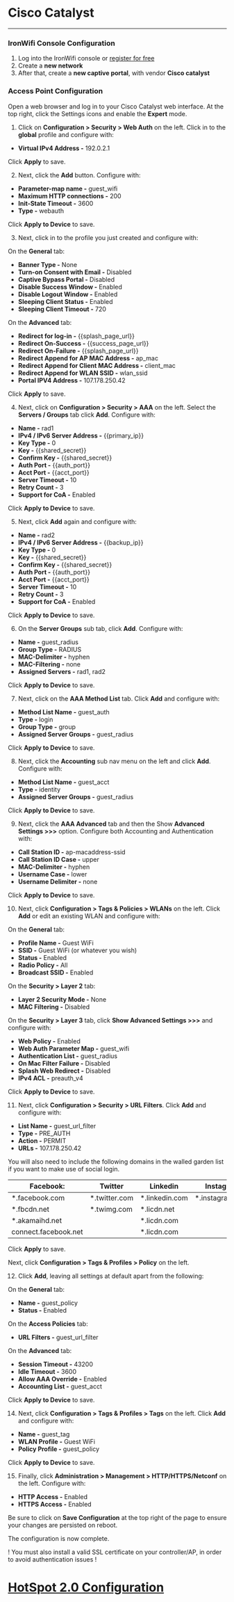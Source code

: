 # **Cisco Catalyst**

---

### IronWifi Console Configuration

1. Log into the IronWifi console or [register for free](https://console.ironwifi.com/register)
2. Create a **new network**
3. After that, create a **new captive portal**, with vendor **Cisco catalyst**

### Access Point Configuration

Open a web browser and log in to your Cisco Catalyst web interface. At the top right, click the Settings icons and enable the **Expert** mode.

1. Click on **Configuration > Security > Web Auth** on the left. Click in to the **global** profile and configure with:

- **Virtual IPv4 Address -** 192.0.2.1

Click **Apply** to save.

2. Next, click the **Add** button. Configure with:

- **Parameter-map name -**	guest_wifi
- **Maximum HTTP connections -**	200
- **Init-State Timeout -**	3600
- **Type -**	webauth

Click **Apply to Device** to save. 

3. Next, click in to the profile you just created and configure with:

On the **General** tab:

- **Banner Type -**	None
- **Turn-on Consent with Email -**	Disabled
- **Captive Bypass Portal -**	Disabled
- **Disable Success Window -**	Enabled
- **Disable Logout Window -**	Enabled
- **Sleeping Client Status -**	Enabled
- **Sleeping Client Timeout -**	720

On the **Advanced** tab:

- **Redirect for log-in -**	{{splash_page_url}}
- **Redirect On-Success -**	{{success_page_url}}
- **Redirect On-Failure -**	{{splash_page_url}}
- **Redirect Append for AP MAC Address -**	ap_mac
- **Redirect Append for Client MAC Address -**	client_mac
- **Redirect Append for WLAN SSID -**	wlan_ssid
- **Portal IPV4 Address -**	107.178.250.42

Click **Apply** to save. 

4. Next, click on **Configuration > Security > AAA** on the left. Select the **Servers / Groups** tab click **Add**. Configure with:

- **Name -**	rad1
- **IPv4 / IPv6 Server Address -** {{primary_ip}}
- **Key Type -**	0
- **Key -** {{shared_secret}}
- **Confirm Key -**	{{shared_secret}}
- **Auth Port -**	{{auth_port}}
- **Acct Port -**	{{acct_port}}
- **Server Timeout -** 10
- **Retry Count -**	3
- **Support for CoA -**	Enabled

Click **Apply to Device** to save.

5. Next, click **Add** again and configure with:

- **Name -**	rad2
- **IPv4 / IPv6 Server Address -** {{backup_ip}}
- **Key Type -**	0
- **Key -**	{{shared_secret}}
- **Confirm Key -**	{{shared_secret}}
- **Auth Port -**	{{auth_port}}
- **Acct Port -**	{{acct_port}}
- **Server Timeout -**	10
- **Retry Count -**	3
- **Support for CoA -**	Enabled

Click **Apply to Device** to save. 

6. On the **Server Groups** sub tab, click **Add**. Configure with:

- **Name -**	guest_radius
- **Group Type -**	RADIUS
- **MAC-Delimiter -**	hyphen
- **MAC-Filtering -**	none
- **Assigned Servers -**	rad1, rad2

Click **Apply to Device** to save. 

7. Next, click on the **AAA Method List** tab. Click **Add** and configure with:

- **Method List Name -**	guest_auth
- **Type -**	login
- **Group Type -**	group
- **Assigned Server Groups -**	guest_radius

Click **Apply to Device** to save.

8. Next, click the **Accounting** sub nav menu on the left and click **Add**. Configure with:

- **Method List Name -**	guest_acct
- **Type -**	identity
- **Assigned Server Groups -**	guest_radius

Click **Apply to Device** to save. 

9. Next, click the **AAA Advanced** tab and then the Show **Advanced Settings >>>** option. Configure both Accounting and Authentication with:

- **Call Station ID -**	ap-macaddress-ssid
- **Call Station ID Case -**	upper
- **MAC-Delimiter -**	hyphen
- **Username Case -**	lower
- **Username Delimiter -**	none

Click **Apply to Device** to save. 

10. Next, click **Configuration > Tags & Policies > WLANs** on the left. Click **Add** or edit an existing WLAN and configure with:

On the **General** tab:

- **Profile Name -**	Guest WiFi
- **SSID -**	Guest WiFi (or whatever you wish)
- **Status -**	Enabled
- **Radio Policy -**	All
- **Broadcast SSID -**	Enabled

On the **Security > Layer 2** tab:

- **Layer 2 Security Mode -**	None
- **MAC Filtering -**	Disabled

On the **Security > Layer 3** tab, click **Show Advanced Settings >>>** and configure with:

- **Web Policy -**	Enabled
- **Web Auth Parameter Map -**	guest_wifi
- **Authentication List -**	guest_radius
- **On Mac Filter Failure -**	Disabled
- **Splash Web Redirect -**	Disabled
- **IPv4 ACL -**	preauth_v4

Click **Apply to Device** to save.

11. Next, click **Configuration > Security > URL Filters**. Click **Add** and configure with:

- **List Name -**	guest_url_filter
- **Type -**	PRE_AUTH
- **Action -**	PERMIT
- **URLs -** 107.178.250.42

You will also need to include the following domains in the walled garden list  if you want to make use of social login.

**Facebook:** | Twitter | Linkedin | Instagram |
------------- | ------- | -------- | --------- |
*.facebook.com | *.twitter.com | *.linkedin.com | *.instagram.com
*.fbcdn.net | *.twimg.com | *.licdn.net |
*.akamaihd.net |          | *.licdn.com |
connect.facebook.net |     | *.licdn.com |

Click **Apply** to save.

Next, click **Configuration > Tags & Profiles > Policy** on the left. 

12. Click **Add**, leaving all settings at default apart from the following:

On the **General** tab:

- **Name -**	guest_policy
- **Status -**	Enabled

On the **Access Policies** tab:

- **URL Filters -**	guest_url_filter

On the **Advanced** tab:

- **Session Timeout -**	43200
- **Idle Timeout -**	3600
- **Allow AAA Override -**	Enabled
- **Accounting List -**	guest_acct

Click **Apply to Device** to save.

14. Next, click **Configuration > Tags & Profiles > Tags** on the left. Click **Add** and configure with:

- **Name -**	guest_tag
- **WLAN Profile -**	Guest WiFi
- **Policy Profile -**	guest_policy

Click **Apply to Device** to save. 

15. Finally, click **Administration > Management > HTTP/HTTPS/Netconf** on the left. Configure with:

- **HTTP Access -**	Enabled
- **HTTPS Access -**	Enabled

Be sure to click on **Save Configuration** at the top right of the page to ensure your changes are persisted on reboot.

The configuration is now complete.


 ! You must also install a valid SSL certificate on your controller/AP, in order to avoid authentication issues !
 
 
# [HotSpot 2.0 Configuration](https://www.ironwifi.com/help/cisco-catalyst-9800-passpoint-configuration)
